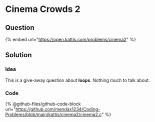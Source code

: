# Cinema Crowds 2

## Question

{% embed url="https://open.kattis.com/problems/cinema2" %}

## Solution

### Idea

This is a give-away question about **loops**. Nothing much to talk about.

### Code

{% @github-files/github-code-block url="https://github.com/mendax1234/Coding-Problems/blob/main/kattis/cinema2/cinema2.c" %}
